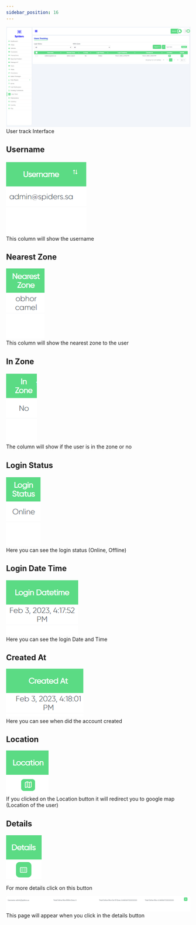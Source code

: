 ```yaml
---
sidebar_position: 16
---
```


<img src="../img/Userstracking/users Tracking11.png"/><br/>
User track Interface

## Username
<img src="../img/Userstracking/users Tracking2.png"/><br/>
This column will show the username

## Nearest Zone
<img src="../img/Userstracking/users Tracking3.png"/><br/>
This column will show the nearest zone to the user 

## In Zone
<img src="../img/Userstracking/users Tracking4.png"/><br/>
The column will show if the user is in the zone or no

## Login Status
<img src="../img/Userstracking/users Tracking5.png"/><br/>
Here you can see the login status (Online, Offline)

## Login Date Time
<img src="../img/Userstracking/users Tracking6.png"/><br/>
Here you can see the login Date and Time

## Created At
<img src="../img/Userstracking/users Tracking7.png"/><br/>
Here you can see when did the account created

## Location
<img src="../img/Userstracking/users Tracking8.png"/><br/>
If you clicked on the Location button it will redirect you to google map (Location of the user)

## Details
<img src="../img/Userstracking/users Tracking9.png"/><br/>
For more details click on this button

<img src="../img/Userstracking/usertrack123.png"/><br/>
This page will appear when you click in the details button


